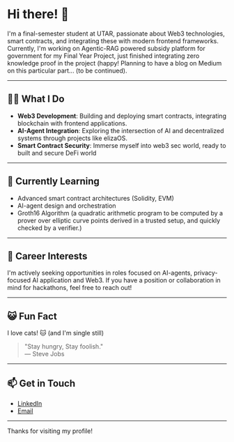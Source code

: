 # Hi there! 👋

I'm a final-semester student at UTAR, passionate about Web3 technologies, smart contracts, and integrating these with modern frontend frameworks. Currently, I'm working on Agentic-RAG powered subsidy platform for government for my Final Year Project, just finished integrating zero knowledge proof in the project (happy! Planning to have a blog on Medium on this particular part... (to be continued). 

---

## 👨‍💻 What I Do

- **Web3 Development**: Building and deploying smart contracts, integrating blockchain with frontend applications.
- **AI-Agent Integration**: Exploring the intersection of AI and decentralized systems through projects like elizaOS.
- **Smart Contract Security**: Immerse myself into web3 sec world, ready to built and secure DeFi world 

---

## 🌱 Currently Learning

- Advanced smart contract architectures (Solidity, EVM)
- AI-agent design and orchestration
- Groth16 Algorithm (a quadratic arithmetic program to be computed by a prover over elliptic curve points derived in a trusted setup, and quickly checked by a verifier.)

---

## 🎯 Career Interests

I'm actively seeking opportunities in roles focused on AI-agents, privacy-focused AI application and Web3. If you have a position or collaboration in mind for hackathons, feel free to reach out!

---

## 😺 Fun Fact

I love cats! 🐱 (and I'm single still) 

> "Stay hungry, Stay foolish."  
> — Steve Jobs

---

## 📫 Get in Touch

- [LinkedIn](https://www.linkedin.com/in/har-sze-hao-b69497372)
- [Email](szehaohar2@gmail.com)

---

Thanks for visiting my profile!
